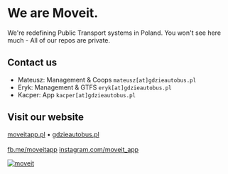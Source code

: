 # We are Moveit.
We're redefining Public Transport systems in Poland.
You won't see here much - All of our repos are private.

## Contact us
- Mateusz: Management & Coops `mateusz[at]gdzieautobus.pl`
- Eryk: Management & GTFS `eryk[at]gdzieautobus.pl`
- Kacper: App `kacper[at]gdzieautobus.pl`

## Visit our website
[moveitapp.pl](https://moveitapp.pl) • [gdzieautobus.pl](https://gdzieautobus.pl)
<br>
<br>
[fb.me/moveitapp](https://fb.me/moveitapp)
[instagram.com/moveit_app](instagram.com/moveit_app/)


[![moveit](https://github.azpekt.dev/moveit.svg)](https://gdzieautobus.pl)
